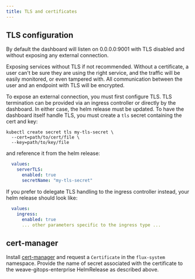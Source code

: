 ```yaml
---
title: TLS and certificates
---
```


## TLS configuration

By default the dashboard will listen on 0.0.0.0:9001 with TLS disabled and
without exposing any external connection.

Exposing services without TLS if not recommended. Without a certificate, a user
can't be sure they are using the right service, and the traffic will be easily
monitored, or even tampered with. All communication between the user and an endpoint
with TLS will be encrypted.

To expose an external connection, you must first configure TLS. TLS termination
can be provided via an ingress controller or directly by the dashboard. In
either case, the helm release must be updated. To have the dashboard itself
handle TLS, you must create a `tls` secret containing the cert and key:

```cli
kubectl create secret tls my-tls-secret \
  --cert=path/to/cert/file \
  --key=path/to/key/file
```

and reference it from the helm release:

```yaml
  values:
    serverTLS:
      enabled: true
      secretName: "my-tls-secret"
```

If you prefer to delegate TLS handling to the ingress controller instead, your
helm release should look like:

```yaml
  values:
    ingress:
      enabled: true
      ... other parameters specific to the ingress type ...
```

## cert-manager

Install [cert-manager](../guides/cert-manager.md) and request a `Certificate` in
the `flux-system` namespace. Provide the name of secret associated with the
certificate to the weave-gitops-enterprise HelmRelease as described above.
